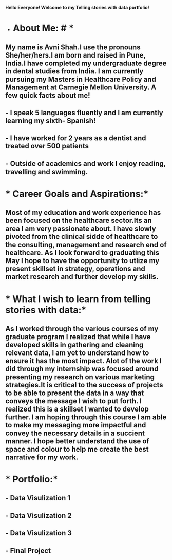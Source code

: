 **Hello Everyone! Welcome to my Telling stories with data portfolio!**

* # About Me: # *

## My name is Avni Shah.I use the pronouns She/her/hers.I am born and raised in Pune, India.I have completed my undergraduate degree in dental studies from India. I am currently pursuing my Masters in Healthcare Policy and Management at Carnegie Mellon University. A few quick facts about me! ##

## - I speak 5 languages fluently and I am currently learning my sixth- Spanish! ##

## - I have worked for 2 years as a dentist and treated over 500 patients ##

## - Outside of academics and work I enjoy reading, travelling and swimming. ##

# * Career Goals and Aspirations:* #

## Most of my education and work experience has been focused on the healthcare sector.Its an area I am very passionate about. I have slowly pivoted from the clinical sidde of healthcare to the consulting, management and research end of healthcare. As I look forward to graduating this May I hope to have the opportunity to utlize my present skillset in strategy, operations and market research and further develop my skills. ##

# * What I wish to learn from telling stories with data:* #

## As I worked through the various courses of my graduate program I realized that while I have developed skills in gathering and cleaning relevant data, I am yet to understand how to ensure it has the most impact. Alot of the work I did through my internship was focused around presenting my research on various marketing strategies.It is critical to the success of projects to be able to present the data in a way that conveys the message I wish to put forth. I realized this is a skillset I wanted to develop further. I am hoping through this course I am able to make my messaging more impactful and convey the necessary details in a succient manner. I hope better understand the use of space and colour to help me create the best narrative for my work. ##

# * Portfolio:* #

## - Data Visulization 1 ##
 
## - Data Visulization 2 ##
 
## - Data Visulization 3 ##
 
## - Final Project ##
